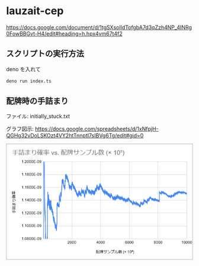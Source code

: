 # lauzait-cep

https://docs.google.com/document/d/1tgSXsoIldTofgbA7d3qZzh4NP_4INRg0FowBBGvt-H4/edit#heading=h.hpx4vm67t4f2

## スクリプトの実行方法

deno を入れて

```bash
deno run index.ts
```

## 配牌時の手詰まり

ファイル: initially_stuck.txt

グラフ図示: https://docs.google.com/spreadsheets/d/1xNfpjH-QGHg32vDoLSKOzt4VY2htTnnptI7sIBVg6Tg/edit#gid=0

![](./initially_stuck.png)
